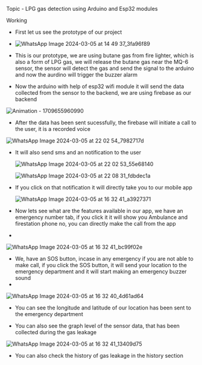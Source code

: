Topic - LPG gas detection using Arduino and Esp32 modules

Working
  - First let us see the prototype of our project
    
  - ![WhatsApp Image 2024-03-05 at 14 49 37_3fa96f89](https://github.com/ps7355/LPG-Detection-App/assets/103554138/bb5a32b3-273e-48f9-983d-a8ff86830bdc)
    
  - This is our prototype, we are using butane gas from fire lighter, which is also a form of LPG gas, we will release the butane gas near the MQ-6 sensor, the sensor will detect the gas and send the signal to the arduino and now the aurdino will trigger the buzzer alarm

  - Now the arduino with help of esp32 wifi module it will send the data collected from the sensor to the backend, we are using firebase as our backend

![Animation - 1709655960990](https://github.com/ps7355/LPG-Detection-App/assets/103554138/b3b8d791-e574-452f-af2b-0d4cda515d75)

- After the data has been sent sucessfully, the firebase will initiate a call to the user, it is a recorded voice

![WhatsApp Image 2024-03-05 at 22 02 54_7982717d](https://github.com/ps7355/LPG-Detection-App/assets/103554138/99a34528-daab-4411-8387-21aa4d1d9119)

- It will also send sms and an notification to the user

   ![WhatsApp Image 2024-03-05 at 22 02 53_55e68140](https://github.com/ps7355/LPG-Detection-App/assets/103554138/17b94202-da12-4375-8201-ea71e2da8535)

  ![WhatsApp Image 2024-03-05 at 22 08 31_fdbdec1a](https://github.com/ps7355/LPG-Detection-App/assets/103554138/8babe0ce-b6bf-476f-8e6a-5d7fbe1b3c59)

- If you click on that notification it will directly take you to our mobile app

  ![WhatsApp Image 2024-03-05 at 16 32 41_a3927371](https://github.com/ps7355/LPG-Detection-App/assets/103554138/08b067c1-296e-4645-8dfc-239060f7a17f)

- Now lets see what are the features available in our app, we have an emergency number tab, if you click it it will show you Ambulance and firestation phone no, you can directly make the call from the app
- 
![WhatsApp Image 2024-03-05 at 16 32 41_bc99f02e](https://github.com/ps7355/LPG-Detection-App/assets/103554138/a8536c26-3456-49ee-8d05-a8caef5b90fa)

- We, have an SOS button, incase in any emergency if you are not able to make call, if you click the SOS button, it will send your location to the emergency department and it will start making an emergency buzzer sound
- 
![WhatsApp Image 2024-03-05 at 16 32 40_4d61ad64](https://github.com/ps7355/LPG-Detection-App/assets/103554138/49f9d14f-0fe7-49e6-baac-02b50361ff72)

- You can see the longitude and latitude of our location has been sent to the emergency department

- You can also see the graph level of the sensor data, that has been collected during the gas leakage
  
![WhatsApp Image 2024-03-05 at 16 32 41_13409d75](https://github.com/ps7355/LPG-Detection-App/assets/103554138/c07be397-f463-4401-9f92-ac991e99fcad)

- You can also check the history of gas leakage in the history section





